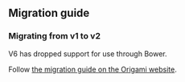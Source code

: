 ## Migration guide

### Migrating from v1 to v2

V6 has dropped support for use through Bower.

Follow [the migration guide on the Origami website](https://origami.ft.com/docs/tutorials/bower-to-npm/).
